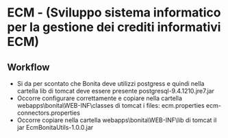 # ECM - (Sviluppo sistema informatico per la gestione dei crediti informativi ECM)

## Workflow
* Si da per scontato che Bonita deve utilizzi postgress e quindi nella cartella lib di tomcat deve essere presente postgresql-9.4.1210.jre7.jar
* Occorre configurare correttamente e copiare nella cartella webapps\bonita\WEB-INF\classes di tomcat i files:
	ecm.properties
	ecm-connectors.properties
* Occorre copiare nella cartella webapps\bonita\WEB-INF\lib di tomcat il jar
	EcmBonitaUtils-1.0.0.jar
